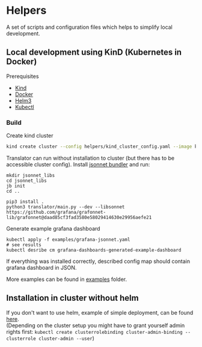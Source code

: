 # Helpers

A set of scripts and configuration files which helps to simplify local development.

## Local development using KinD (Kubernetes in Docker)

Prerequisites

* [Kind](https://kind.sigs.k8s.io/)
* [Docker](https://www.docker.com/)
* [Helm3](https://helm.sh/)
* [Kubectl](https://kubernetes.io/docs/tasks/tools/install-kubectl/)

### Build 

Create kind cluster
```bash
kind create cluster --config helpers/kind_cluster_config.yaml --image kindest/node:v1.20.2
```

Translator can run without installation to cluster (but there has to be accessible cluster config).
Install [jsonnet bundler](https://github.com/jsonnet-bundler/jsonnet-bundler) and run:
```
mkdir jsonnet_libs
cd jsonnet_libs
jb init
cd ..

pip3 install .
python3 translator/main.py --dev --libsonnet https://github.com/grafana/grafonnet-lib/grafonnet@daad85cf3fad3580e58029414630e29956aefe21
```

Generate example grafana dashboard
```
kubectl apply -f examples/grafana-jsonnet.yaml
# see results
kubectl desribe cm grafana-dashboards-generated-example-dashboard
```
If everything was installed correctly, described config map should contain grafana dashboard in JSON.

More examples can be found in [examples](../examples) folder.


## Installation in cluster without helm

If you don't want to use helm, example of simple deployment, can be found [here](../examples/example-deployment.yaml). \
(Depending on the cluster setup you might have to grant yourself admin rights first: 
`kubectl create clusterrolebinding cluster-admin-binding --clusterrole cluster-admin --user`) 
